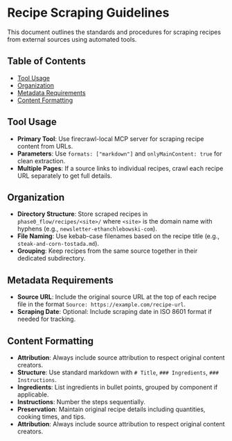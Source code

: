 # Recipe Scraping Guidelines

This document outlines the standards and procedures for scraping recipes from external sources using automated tools.

## Table of Contents
- [Tool Usage](#tool-usage)
- [Organization](#organization)
- [Metadata Requirements](#metadata-requirements)
- [Content Formatting](#content-formatting)

## Tool Usage

- **Primary Tool**: Use firecrawl-local MCP server for scraping recipe content from URLs.
- **Parameters**: Use `formats: ["markdown"]` and `onlyMainContent: true` for clean extraction.
- **Multiple Pages**: If a source links to individual recipes, crawl each recipe URL separately to get full details.

## Organization

- **Directory Structure**: Store scraped recipes in `phase0_flow/recipes/<site>/` where `<site>` is the domain name with hyphens (e.g., `newsletter-ethanchlebowski-com`).
- **File Naming**: Use kebab-case filenames based on the recipe title (e.g., `steak-and-corn-tostada.md`).
- **Grouping**: Keep recipes from the same source together in their dedicated subdirectory.

## Metadata Requirements

- **Source URL**: Include the original source URL at the top of each recipe file in the format `Source: https://example.com/recipe-url`.
- **Scraping Date**: Optional: Include scraping date in ISO 8601 format if needed for tracking.

## Content Formatting

- **Attribution**: Always include source attribution to respect original content creators.
- **Structure**: Use standard markdown with `# Title`, `### Ingredients`, `### Instructions`.
- **Ingredients**: List ingredients in bullet points, grouped by component if applicable.
- **Instructions**: Number the steps sequentially.
- **Preservation**: Maintain original recipe details including quantities, cooking times, and tips.
- **Attribution**: Always include source attribution to respect original content creators.